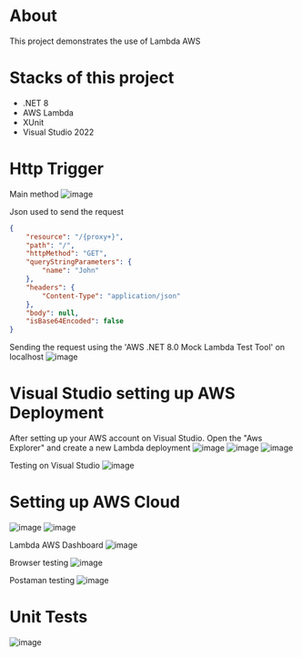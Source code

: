 # About
This project demonstrates the use of Lambda AWS

# Stacks of this project
- .NET 8
- AWS Lambda
- XUnit
- Visual Studio 2022

# Http Trigger
Main method
![image](https://github.com/user-attachments/assets/9de8d8d5-d5d7-45a6-9476-bdb39b73ca5d)

Json used to send the request
```json
{
    "resource": "/{proxy+}",
    "path": "/",
    "httpMethod": "GET",
    "queryStringParameters": {
        "name": "John"
    },
    "headers": {
        "Content-Type": "application/json"
    },
    "body": null,
    "isBase64Encoded": false
}
````

Sending the request using the 'AWS .NET 8.0 Mock Lambda Test Tool' on localhost
![image](https://github.com/user-attachments/assets/84dfe068-d7d6-4a4f-b4ab-b016bdfc709e)

# Visual Studio setting up AWS Deployment

After setting up your AWS account on Visual Studio. Open  the "Aws Explorer" and create a new Lambda deployment
![image](https://github.com/user-attachments/assets/4686a729-4ef5-418b-9a24-c41369d1fd2a)
![image](https://github.com/user-attachments/assets/eaf0817a-4698-4ae8-824c-898e67c73dff)
![image](https://github.com/user-attachments/assets/ac210bf3-5ee7-4bf7-bca9-16c456fb1a74)

Testing on Visual Studio
![image](https://github.com/user-attachments/assets/9a31f2ca-e247-417d-b321-ba6d96a70d54)

# Setting up AWS Cloud

![image](https://github.com/user-attachments/assets/99285728-10e5-427b-8c6b-0e7d8f8ae52c)
![image](https://github.com/user-attachments/assets/620562ea-2be2-472a-a4fa-751eb8065766)

Lambda AWS Dashboard
![image](https://github.com/user-attachments/assets/c6ff15a2-0de7-4f4e-81cd-28eb8046a498)


Browser testing
![image](https://github.com/user-attachments/assets/67257cfd-dfb4-43a8-a6e7-360907b8c118)

Postaman testing
![image](https://github.com/user-attachments/assets/b03c83e5-e78a-411b-8a41-08483c0cfe72)


# Unit Tests
![image](https://github.com/user-attachments/assets/88b71de4-612e-46d1-ba04-6df22215d17c)
